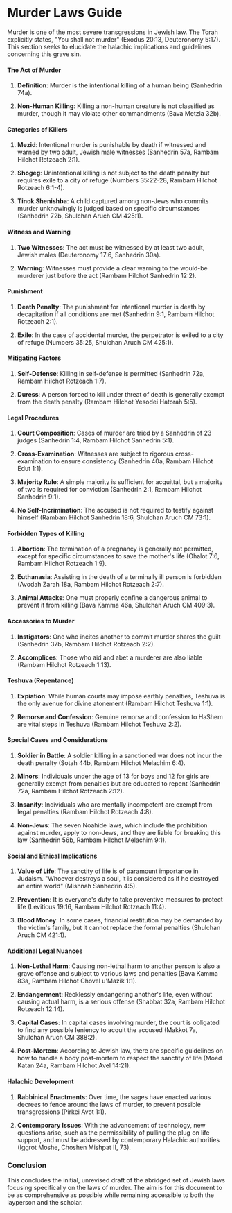 # Murder Laws Guide
Murder is one of the most severe transgressions in Jewish law. The Torah explicitly states, "You shall not murder" (Exodus 20:13, Deuteronomy 5:17). This section seeks to elucidate the halachic implications and guidelines concerning this grave sin.

#### The Act of Murder

1. **Definition**: Murder is the intentional killing of a human being (Sanhedrin 74a).

2. **Non-Human Killing**: Killing a non-human creature is not classified as murder, though it may violate other commandments (Bava Metzia 32b).

#### Categories of Killers

1. **Mezid**: Intentional murder is punishable by death if witnessed and warned by two adult, Jewish male witnesses (Sanhedrin 57a, Rambam Hilchot Rotzeach 2:1).

2. **Shogeg**: Unintentional killing is not subject to the death penalty but requires exile to a city of refuge (Numbers 35:22-28, Rambam Hilchot Rotzeach 6:1-4).

3. **Tinok Shenishba**: A child captured among non-Jews who commits murder unknowingly is judged based on specific circumstances (Sanhedrin 72b, Shulchan Aruch CM 425:1).

#### Witness and Warning

1. **Two Witnesses**: The act must be witnessed by at least two adult, Jewish males (Deuteronomy 17:6, Sanhedrin 30a).

2. **Warning**: Witnesses must provide a clear warning to the would-be murderer just before the act (Rambam Hilchot Sanhedrin 12:2).

#### Punishment

1. **Death Penalty**: The punishment for intentional murder is death by decapitation if all conditions are met (Sanhedrin 9:1, Rambam Hilchot Rotzeach 2:1).

2. **Exile**: In the case of accidental murder, the perpetrator is exiled to a city of refuge (Numbers 35:25, Shulchan Aruch CM 425:1).

#### Mitigating Factors

1. **Self-Defense**: Killing in self-defense is permitted (Sanhedrin 72a, Rambam Hilchot Rotzeach 1:7).

2. **Duress**: A person forced to kill under threat of death is generally exempt from the death penalty (Rambam Hilchot Yesodei Hatorah 5:5).

#### Legal Procedures

1. **Court Composition**: Cases of murder are tried by a Sanhedrin of 23 judges (Sanhedrin 1:4, Rambam Hilchot Sanhedrin 5:1).

2. **Cross-Examination**: Witnesses are subject to rigorous cross-examination to ensure consistency (Sanhedrin 40a, Rambam Hilchot Edut 1:1).

3. **Majority Rule**: A simple majority is sufficient for acquittal, but a majority of two is required for conviction (Sanhedrin 2:1, Rambam Hilchot Sanhedrin 9:1).

4. **No Self-Incrimination**: The accused is not required to testify against himself (Rambam Hilchot Sanhedrin 18:6, Shulchan Aruch CM 73:1).

#### Forbidden Types of Killing

1. **Abortion**: The termination of a pregnancy is generally not permitted, except for specific circumstances to save the mother's life (Ohalot 7:6, Rambam Hilchot Rotzeach 1:9).

2. **Euthanasia**: Assisting in the death of a terminally ill person is forbidden (Avodah Zarah 18a, Rambam Hilchot Rotzeach 2:7).

3. **Animal Attacks**: One must properly confine a dangerous animal to prevent it from killing (Bava Kamma 46a, Shulchan Aruch CM 409:3).

#### Accessories to Murder

1. **Instigators**: One who incites another to commit murder shares the guilt (Sanhedrin 37b, Rambam Hilchot Rotzeach 2:2).

2. **Accomplices**: Those who aid and abet a murderer are also liable (Rambam Hilchot Rotzeach 1:13).

#### Teshuva (Repentance)

1. **Expiation**: While human courts may impose earthly penalties, Teshuva is the only avenue for divine atonement (Rambam Hilchot Teshuva 1:1).

2. **Remorse and Confession**: Genuine remorse and confession to HaShem are vital steps in Teshuva (Rambam Hilchot Teshuva 2:2).

#### Special Cases and Considerations

1. **Soldier in Battle**: A soldier killing in a sanctioned war does not incur the death penalty (Sotah 44b, Rambam Hilchot Melachim 6:4).

2. **Minors**: Individuals under the age of 13 for boys and 12 for girls are generally exempt from penalties but are educated to repent (Sanhedrin 72a, Rambam Hilchot Rotzeach 2:12).

3. **Insanity**: Individuals who are mentally incompetent are exempt from legal penalties (Rambam Hilchot Rotzeach 4:8).

4. **Non-Jews**: The seven Noahide laws, which include the prohibition against murder, apply to non-Jews, and they are liable for breaking this law (Sanhedrin 56b, Rambam Hilchot Melachim 9:1).

#### Social and Ethical Implications

1. **Value of Life**: The sanctity of life is of paramount importance in Judaism. "Whoever destroys a soul, it is considered as if he destroyed an entire world" (Mishnah Sanhedrin 4:5).

2. **Prevention**: It is everyone's duty to take preventive measures to protect life (Leviticus 19:16, Rambam Hilchot Rotzeach 11:4).

3. **Blood Money**: In some cases, financial restitution may be demanded by the victim's family, but it cannot replace the formal penalties (Shulchan Aruch CM 421:1).

#### Additional Legal Nuances

1. **Non-Lethal Harm**: Causing non-lethal harm to another person is also a grave offense and subject to various laws and penalties (Bava Kamma 83a, Rambam Hilchot Chovel u'Mazik 1:1).

2. **Endangerment**: Recklessly endangering another's life, even without causing actual harm, is a serious offense (Shabbat 32a, Rambam Hilchot Rotzeach 12:14).

3. **Capital Cases**: In capital cases involving murder, the court is obligated to find any possible leniency to acquit the accused (Makkot 7a, Shulchan Aruch CM 388:2).

4. **Post-Mortem**: According to Jewish law, there are specific guidelines on how to handle a body post-mortem to respect the sanctity of life (Moed Katan 24a, Rambam Hilchot Avel 14:21).

#### Halachic Development

1. **Rabbinical Enactments**: Over time, the sages have enacted various decrees to fence around the laws of murder, to prevent possible transgressions (Pirkei Avot 1:1).

2. **Contemporary Issues**: With the advancement of technology, new questions arise, such as the permissibility of pulling the plug on life support, and must be addressed by contemporary Halachic authorities (Iggrot Moshe, Choshen Mishpat II, 73).

### Conclusion

This concludes the initial, unrevised draft of the abridged set of Jewish laws focusing specifically on the laws of murder. The aim is for this document to be as comprehensive as possible while remaining accessible to both the layperson and the scholar.
